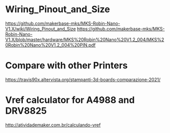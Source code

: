 
# Wiring_Pinout_and_Size
https://github.com/makerbase-mks/MKS-Robin-Nano-V1.X/wiki/Wiring_Pinout_and_Size
https://github.com/makerbase-mks/MKS-Robin-Nano-V1.X/blob/master/hardware/MKS%20Robin%20Nano%20V1.2_004/MKS%20Robin%20Nano%20V1.2_004%20PIN.pdf

# Compare with other Printers
https://travis90x.altervista.org/stampanti-3d-boards-comparazione-2021/

# Vref calculator for A4988 and DRV8825

http://atividademaker.com.br/calculando-vref
